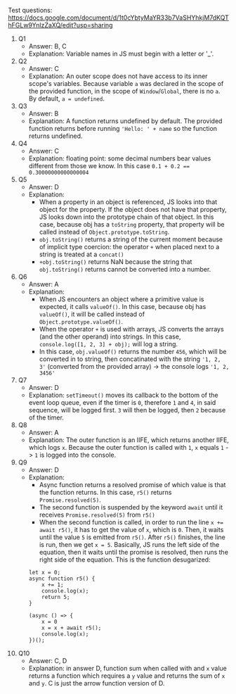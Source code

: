 Test questions: https://docs.google.com/document/d/1t0cYbtyMaYR33b7VaSHYhkjM7dKQThFGLw9YnlzZaXQ/edit?usp=sharing

1. Q1
    - Answer: B, C
    - Explanation: Variable names in JS must begin with a letter or '_'.
2. Q2
    - Answer: C
    - Explanation: An outer scope does not have access to its inner scope's variables. Because variable `a` was declared in the scope of the provided function, in the scope of `Window`/`Global`, there is no `a`. By default, `a = undefined`.
3. Q3
    - Answer: B
    - Explanation: A function returns undefined by default. The provided function returns before running `'Hello: ' + name` so the function returns undefined.
4. Q4
    - Answer: C
    - Explanation: floating point: some decimal numbers bear values different from those we know. In this case `0.1 + 0.2 == 0.30000000000000004`
5. Q5
    - Answer: D
    - Explanation: 
        - When a property in an object is referenced, JS looks into that object for the property. If the object does not have that property, JS looks down into the prototype chain of that object. In this case, because obj has a `toString` property, that property will be called instead of `Object.prototype.toString`.  
        - `obj.toString()` returns a string of the current moment because of implicit type coercion: the operator `+` when placed next to a string is treated at a `concat()`
        - `+obj.toString()` returns NaN because the string that `obj.toString()` returns cannot be converted into a number.
6. Q6
    - Answer: A
    - Explanation: 
        - When JS encounters an object where a primitive value is expected, it calls `valueOf()`. In this case, because obj has `valueOf()`, it will be called instead of `Object.prototype.valueOf()`.
        - When the operator `+` is used with arrays, JS converts the arrays (and the other operand) into strings. In this case, `console.log([1, 2, 3] + obj);` will log a string.
        - In this case, `obj.valueOf()` returns the number `456`, which will be converted in to string, then concatinated with the string `'1, 2, 3'` (converted from the provided array) -> the console logs `'1, 2, 3456'`
7. Q7
    - Answer: D
    - Explanation: `setTimeout()` moves its callback to the bottom of the event loop queue, even if the timer is `0`, therefore `1` and `4`, in said sequence, will be logged first. `3` will then be logged, then `2` because of the timer.
8. Q8
    - Answer: A
    - Explanation: The outer function is an IIFE, which returns another IIFE, which logs `x`. Because the outer function is called with `1`, `x` equals `1` -> `1` is logged into the console. 
9. Q9
    - Answer: D
    - Explanation: 
        - Async function returns a resolved promise of which value is that the function returns. In this case, `r5()` returns `Promise.resolved(5)`.
        - The second function is suspended by the keyword `await` until it receives `Promise.resolved(5)` from `r5()`
        - When the second function is called, in order to run the line `x += await r5()`, it has to get the value of `x`, which is `0`. Then, it waits until the value `5` is emitted from `r5()`. After `r5()` finishes, the line is run, then we get `x = 5`. Basically, JS runs the left side of the equation, then it waits until the promise is resolved, then runs the right side of the equation.
        This is the function desugarized:
        ```
        let x = 0;
        async function r5() {
            x += 1;
            console.log(x);
            return 5;
        }

        (async () => {
            x = 0 
            x = x + await r5();
            console.log(x);
        })();
        ```
10. Q10
    - Answer: C, D
    - Explanation: in answer D, function sum when called with and `x` value returns a function which requires a `y` value and returns the sum of `x` and `y`. C is just the arrow function version of D.